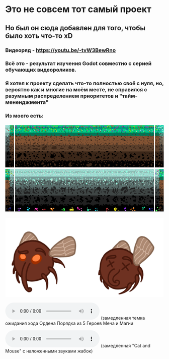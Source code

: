 # Это не совсем тот самый проект

## Но был он сюда добавлен для того, чтобы было хоть что-то xD

### Видеоряд - https://youtu.be/-tvW3BewRno

### Всё это - результат изучения Godot совместно с серией обучающих видеороликов.
### Я хотел к проекту сделать что-то полностью своё с нуля, но, вероятно как и многие на моём месте, не справился с разумным распределением приоритетов и "тайм-мененджмента"

### Из моего есть:

!["Тайлсет"](https://github.com/ThisisHappyEL/PersonProjectGodot/blob/main/Финальный%20тайлсет.png)

!["Муха"](https://github.com/ThisisHappyEL/PersonProjectGodot/blob/main/Fly.png)

!["Музычка для меню"](https://github.com/ThisisHappyEL/PersonProjectGodot/blob/main/Что-то%20прикольное%20для%20интро-обучения.mp3)
(замедленная темка ожидания хода Ордена Порядка из 5 Героев Меча и Магии

!["Музычка для уровня"](https://github.com/ThisisHappyEL/PersonProjectGodot/blob/main/Медленная_-_www.FesliyanStudios.mp3)
(замедленная "Cat and Mouse" с наложенными звуками жабок)

